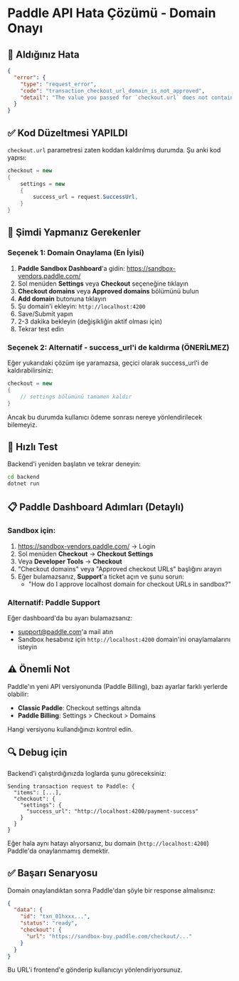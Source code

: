 # Paddle API Hata Çözümü - Domain Onayı

## 🔴 Aldığınız Hata

```json
{
  "error": {
    "type": "request_error",
    "code": "transaction_checkout_url_domain_is_not_approved",
    "detail": "The value you passed for `checkout.url` does not contain a domain that has been approved by Paddle"
  }
}
```

## ✅ Kod Düzeltmesi YAPILDI

`checkout.url` parametresi zaten koddan kaldırılmış durumda. Şu anki kod yapısı:

```csharp
checkout = new
{
    settings = new
    {
        success_url = request.SuccessUrl,
    }
}
```

## 🔧 Şimdi Yapmanız Gerekenler

### Seçenek 1: Domain Onaylama (En İyisi)

1. **Paddle Sandbox Dashboard**'a gidin: https://sandbox-vendors.paddle.com/
2. Sol menüden **Settings** veya **Checkout** seçeneğine tıklayın
3. **Checkout domains** veya **Approved domains** bölümünü bulun
4. **Add domain** butonuna tıklayın
5. Şu domain'i ekleyin: `http://localhost:4200`
6. Save/Submit yapın
7. 2-3 dakika bekleyin (değişikliğin aktif olması için)
8. Tekrar test edin

### Seçenek 2: Alternatif - success_url'i de kaldırma (ÖNERİLMEZ)

Eğer yukarıdaki çözüm işe yaramazsa, geçici olarak success_url'i de kaldırabilirsiniz:

```csharp
checkout = new
{
    // settings bölümünü tamamen kaldır
}
```

Ancak bu durumda kullanıcı ödeme sonrası nereye yönlendirilecek bilemeyiz.

## 🎯 Hızlı Test

Backend'i yeniden başlatın ve tekrar deneyin:

```bash
cd backend
dotnet run
```

## 📋 Paddle Dashboard Adımları (Detaylı)

### Sandbox için:

1. https://sandbox-vendors.paddle.com/ → Login
2. Sol menüden **Checkout** → **Checkout Settings**
3. Veya **Developer Tools** → **Checkout**
4. "Checkout domains" veya "Approved checkout URLs" başlığını arayın
5. Eğer bulamazsanız, **Support**'a ticket açın ve şunu sorun:
   - "How do I approve localhost domain for checkout URLs in sandbox?"

### Alternatif: Paddle Support

Eğer dashboard'da bu ayarı bulamazsanız:
- support@paddle.com'a mail atın
- Sandbox hesabınız için `http://localhost:4200` domain'ini onaylamalarını isteyin

## ⚠️ Önemli Not

Paddle'ın yeni API versiyonunda (Paddle Billing), bazı ayarlar farklı yerlerde olabilir:
- **Classic Paddle**: Checkout settings altında
- **Paddle Billing**: Settings > Checkout > Domains

Hangi versiyonu kullandığınızı kontrol edin.

## 🔍 Debug için

Backend'i çalıştırdığınızda loglarda şunu göreceksiniz:

```
Sending transaction request to Paddle: {
  "items": [...],
  "checkout": {
    "settings": {
      "success_url": "http://localhost:4200/payment-success"
    }
  }
}
```

Eğer hala aynı hatayı alıyorsanız, bu domain (`http://localhost:4200`) Paddle'da onaylanmamış demektir.

## ✅ Başarı Senaryosu

Domain onaylandıktan sonra Paddle'dan şöyle bir response almalısınız:

```json
{
  "data": {
    "id": "txn_01hxxx...",
    "status": "ready",
    "checkout": {
      "url": "https://sandbox-buy.paddle.com/checkout/..."
    }
  }
}
```

Bu URL'i frontend'e gönderip kullanıcıyı yönlendiriyorsunuz.

